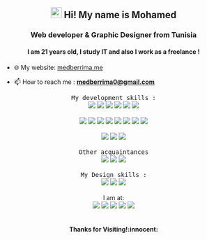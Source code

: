 <h2 align="center"><img src="https://media.giphy.com/media/hvRJCLFzcasrR4ia7z/giphy.gif" width="25px"> Hi! My name is Mohamed</h2>
<h3 align="center">Web developer & Graphic Designer from Tunisia</h3>
<h4 align="center">
 I am 21 years old, I study IT and also I work as a freelance !
</h4>

- 🌐 My website: [medberrima.me](https://medberrima.me)

- 📫 How to reach me : **medberrima0@gmail.com**




<p align="center">
   <samp>My development skills : </samp> 
<br> 
   <img src="https://img.shields.io/badge/React Js-61DAFB?style=for-the-badge&logo=react&logoColor=white"/>
   <img src="https://img.shields.io/badge/JavaScript-F7DF1E?style=for-the-badge&logo=javascript&logoColor=black"/> 
   <img src="https://img.shields.io/badge/Bootstrap-563D7C?style=for-the-badge&logo=bootstrap&logoColor=white"/>
   <img src="https://img.shields.io/badge/CSS3-1572B6?style=for-the-badge&logo=css3&logoColor=white"/> 
   <img src="https://img.shields.io/badge/HTML5-E34F26?style=for-the-badge&logo=html5&logoColor=white"/>
   <img src="https://img.shields.io/badge/React Native-61DAFB?style=for-the-badge&logo=react&logoColor=white"/>
<br> <br>
  <img src="https://img.shields.io/badge/express-DD0031?style=for-the-badge&logo=express&logoColor=white"/>
  <img src="https://img.shields.io/badge/Spring Boot-61DAFs?style=for-the-badge&logo=SpringBoot&logoColor=white"/>
  <img src="https://img.shields.io/badge/Symfony-000000?style=for-the-badge&logo=Symfony&logoColor=white"/>
  <img src="https://img.shields.io/badge/PHP-777BB4?style=for-the-badge&logo=php&logoColor=white"/>
 <img src="https://img.shields.io/badge/java-blue?style=for-the-badge&logo=java&logoColor=white"/>

   <img src="https://img.shields.io/badge/Mongo-green?style=for-the-badge&logo=mongodb&logoColor=white"/>
   <img src="https://img.shields.io/badge/MySQL-orange?style=for-the-badge&logo=mysql&logoColor=black"/>
 <img src="https://img.shields.io/badge/pl/sql-red?style=for-the-badge&logo=PL-SQL&logoColor=black"/>
 <br><br>
   <img src="https://img.shields.io/badge/uml-0769AD?style=for-the-badge&logo=UML&logoColor=white"/> 
   <img src="https://img.shields.io/badge/Visual_Studio_Code-0078D4?style=for-the-badge&logo=visual%20studio%20code&logoColor=white"/> 
   <img src="https://img.shields.io/badge/git/github-E34F26?style=for-the-badge&logo=github&logoColor=white"/>
 <br><br><samp> Other acquaintances  </samp> <br>
   <img src="https://img.shields.io/badge/Angular-red?style=for-the-badge&logo=angular&logoColor=white"/>
   <img src="https://img.shields.io/badge/Android-green?style=for-the-badge&logo=android&logoColor=white"/>
   <img src="https://img.shields.io/badge/Python-yellow?style=for-the-badge&logo=python&logoColor=white"/>
  <br><br><samp>My Design skills : </samp> <br>
   <img src="https://img.shields.io/badge/Adobe%20Photoshop-31A8FF?style=for-the-badge&logo=Adobe%20Photoshop&logoColor=black"/> 
  <img src="https://img.shields.io/badge/Adobe%20Illustrator-FF9A00?style=for-the-badge&logo=adobe%20illustrator&logoColor=black"/> 
  <img src="https://img.shields.io/badge/Adobe%20XD-FF61F6?style=for-the-badge&logo=Adobe%20XD&logoColor=black"/> <br><br>
    I am at: <br>
<a href="http://medberrima.me/" target="_blank"><img src="https://img.shields.io/badge/website%20-%2314354C.svg?&style=for-the-badge&logo=website&logoColor=white"/></a>
<a href="https://www.instagram.com/medberrimaa/" target="_blank"><img src="https://img.shields.io/badge/Instagram-E4405F?style=for-the-badge&logo=instagram&logoColor=white"/></a>
<a href="https://www.linkedin.com/in/medberrima/" target="_blank"><img src="https://img.shields.io/badge/LinkedIn-0077B5?style=for-the-badge&logo=linkedin&logoColor=white"/></a>
<a href="https://www.behance.net/medberrima" target="_blank"><img src="https://img.shields.io/badge/-Behance-blue?style=for-the-badge&logo=behance&logoColor=white"/></a>
<a href="https://www.github.com/medberrima" target="_blank"><img src="https://img.shields.io/badge/GitHub-100000?style=for-the-badge&logo=github&logoColor=white"/></a>
<br />
<br />
                

<h4 align="center"> Thanks for Visiting!:innocent:</h4>
</p> 

